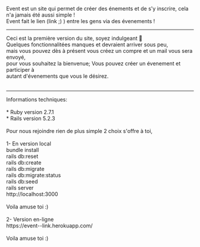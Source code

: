 <img src="https://i.goopics.net/WY0D3.png" alt="">

Event<link> est un site qui permet de créer des énements et de s'y inscrire, cela n'a jamais été aussi simple ! <br> 
Event<link> fait le lien (link ;) ) entre les gens via des évenements !<br> 
<hr> 
Ceci est la première version du site, soyez indulgeant 🙏<br> 
Quelques fonctionnalitées manques et devraient arriver sous peu, <br> 
mais vous pouvez dès à présent vous créez un compre et un mail vous sera envoyé, <br> 
pour vous souhaitez la bienvenue; Vous pouvez créer un évenement et participer à <br> 
autant d'évenements que vous le désirez. <br> 
<br> 
<hr> 
Informations techniques:<br> 
<br> 
* Ruby version 2.7.1<br> 
* Rails version 5.2.3<br> 
<br>
Pour nous rejoindre rien de plus simple 2 choix s'offre à toi,<br>
<br>
  1- En version local<br> 
    bundle install<br>
    rails db:reset<br>
    rails db:create<br>
    rails db:migrate<br>
    rails db:migrate:status<br>
    rails db:seed<br>
    rails server<br>
    http://localhost:3000<br>
    <br>
    Voila amuse toi :)<br>
    <br>
  2- Version en-ligne<br>
    https://event--link.herokuapp.com/<br>
    <br>
    Voila amuse toi :)<br>

